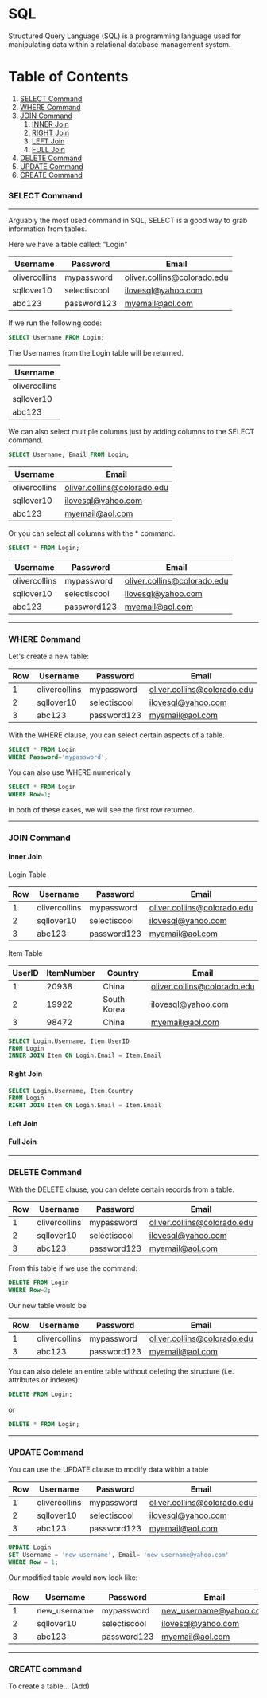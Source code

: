 # SQL

Structured Query Language (SQL) is a programming language used for manipulating data within a relational database management system. 

# Table of Contents
1. [SELECT Command](#select-command)
2. [WHERE Command](#where-command)
3. [JOIN Command](#join-command)
    1. [INNER Join](#join1-)
    2. [RIGHT Join](#join2-)
    3. [LEFT Join](#join3-)
    4. [FULL Join](#join4-)
4. [DELETE Command](#delete-command)
5. [UPDATE Command](#update-command)
6. [CREATE Command](#create-command)

### SELECT Command

---

Arguably the most used command in SQL, SELECT is a good way to grab information from tables.

Here we have a table called: "Login"

| Username      | Password      | Email                       |
| ------------- | ------------- | --------------------------- |
| olivercollins | mypassword    | oliver.collins@colorado.edu |
| sqllover10    | selectiscool  | ilovesql@yahoo.com          |
| abc123        | password123   | myemail@aol.com             |

If we run the following code:

```sql
SELECT Username FROM Login;
```
The Usernames from the Login table will be returned.

| Username      |
| ------------- |
| olivercollins |
| sqllover10    |
| abc123        |

We can also select multiple columns just by adding columns to the SELECT command.

```sql
SELECT Username, Email FROM Login;
```

| Username      | Email                       |
| ------------- | --------------------------- |
| olivercollins | oliver.collins@colorado.edu |
| sqllover10    | ilovesql@yahoo.com          |
| abc123        | myemail@aol.com             |

Or you can select all columns with the * command.

```sql
SELECT * FROM Login;
```

| Username      | Password      | Email                       |
| ------------- | ------------- | --------------------------- |
| olivercollins | mypassword    | oliver.collins@colorado.edu |
| sqllover10    | selectiscool  | ilovesql@yahoo.com          |
| abc123        | password123   | myemail@aol.com             |

---

### WHERE Command

Let's create a new table:

Row | Username      | Password      | Email                       |
--- | ------------- | ------------- | --------------------------- |
1   | olivercollins | mypassword    | oliver.collins@colorado.edu |
2   | sqllover10    | selectiscool  | ilovesql@yahoo.com          |
3   | abc123        | password123   | myemail@aol.com             |


With the WHERE clause, you can select certain aspects of a table.

```sql
SELECT * FROM Login
WHERE Password='mypassword';
```
You can also use WHERE numerically

```sql
SELECT * FROM Login
WHERE Row=1;
```

In both of these cases, we will see the first row returned.

---

### JOIN Command

#### Inner Join <a name="join1"></a>

Login Table

Row | Username      | Password      | Email                       |
--- | ------------- | ------------- | --------------------------- |
1   | olivercollins | mypassword    | oliver.collins@colorado.edu |
2   | sqllover10    | selectiscool  | ilovesql@yahoo.com          |
3   | abc123        | password123   | myemail@aol.com             |

Item Table

UserID | ItemNumber    | Country       | Email                       |
---    | ------------- | ------------- | --------------------------- |
1      | 20938         | China         | oliver.collins@colorado.edu |
2      | 19922         | South Korea   | ilovesql@yahoo.com          |
3      | 98472         | China         | myemail@aol.com             |

```sql
SELECT Login.Username, Item.UserID
FROM Login
INNER JOIN Item ON Login.Email = Item.Email
```

#### Right Join <a name="join2"></a>

```sql
SELECT Login.Username, Item.Country
FROM Login
RIGHT JOIN Item ON Login.Email = Item.Email
```

#### Left Join <a name="join3"></a>

#### Full Join <a name="join4"></a>

---

### DELETE Command

With the DELETE clause, you can delete certain records from a table.

Row | Username      | Password      | Email                       |
--- | ------------- | ------------- | --------------------------- |
1   | olivercollins | mypassword    | oliver.collins@colorado.edu |
2   | sqllover10    | selectiscool  | ilovesql@yahoo.com          |
3   | abc123        | password123   | myemail@aol.com             |

From this table if we use the command:

```sql
DELETE FROM Login
WHERE Row=2;
```

Our new table would be

Row | Username      | Password      | Email                       |
--- | ------------- | ------------- | --------------------------- |
1   | olivercollins | mypassword    | oliver.collins@colorado.edu |
3   | abc123        | password123   | myemail@aol.com             |


You can also delete an entire table without deleting the structure (i.e. attributes or indexes):

```sql
DELETE FROM Login;
```

or

```sql
DELETE * FROM Login;
```

---

### UPDATE Command

You can use the UPDATE clause to modify data within a table

Row | Username      | Password      | Email                       |
--- | ------------- | ------------- | --------------------------- |
1   | olivercollins | mypassword    | oliver.collins@colorado.edu |
2   | sqllover10    | selectiscool  | ilovesql@yahoo.com          |
3   | abc123        | password123   | myemail@aol.com             |

```sql
UPDATE Login
SET Username = 'new_username', Email= 'new_username@yahoo.com'
WHERE Row = 1;
```

Our modified table would now look like:

Row | Username      | Password      | Email                       |
--- | ------------- | ------------- | --------------------------- |
1   | new_username  | mypassword    | new_username@yahoo.com      |
2   | sqllover10    | selectiscool  | ilovesql@yahoo.com          |
3   | abc123        | password123   | myemail@aol.com             |

---

### CREATE command

To create a table... (Add)
